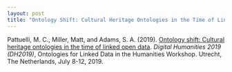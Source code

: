 ```yaml
---
layout: post
title: "Ontology Shift: Cultural Heritage Ontologies in the Time of Linked Open Data"
---
```

Pattuelli, M. C., Miller, Matt, and Adams, S. A. (2019). [Ontology shift: Cultural heritage ontologies in the time of linked open data](https://cwrc.ca/islandora/object/islandora%3A34f1ac71-c799-4f24-a9a1-0732e3920e52). <i>Digital Humanities 2019 (DH2019)</i>, Ontologies for Linked Data in the Humanities Workshop. Utrecht, The Netherlands, July 8-12, 2019. 
